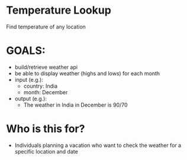 # Temperature Lookup
Find temperature of any location

# GOALS:
- build/retrieve weather api
- be able to display weather (highs and lows) for each month
- input (e.g.):
  - country: India
  - month: December
- output (e.g.):
  - The weather in India in December is 90/70

# Who is this for?
- Individuals planning a vacation who want to check the weather for a specific location and date